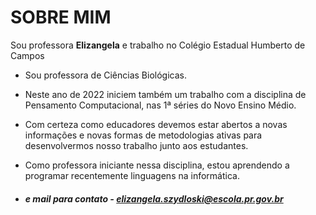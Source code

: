 # SOBRE MIM

Sou professora **Elizangela** e trabalho no Colégio Estadual Humberto de Campos
- Sou professora de Ciências Biológicas.
- Neste ano de 2022 iniciem também um trabalho com a disciplina de Pensamento Computacional, nas 1ª séries do Novo Ensino Médio.
- Com certeza como educadores devemos estar abertos a novas informações e novas formas de metodologias ativas para desenvolvermos nosso trabalho junto aos estudantes.

- Como professora iniciante nessa disciplina, estou aprendendo a programar recentemente linguagens na informática.
- ##### e mail para contato - elizangela.szydloski@escola.pr.gov.br
